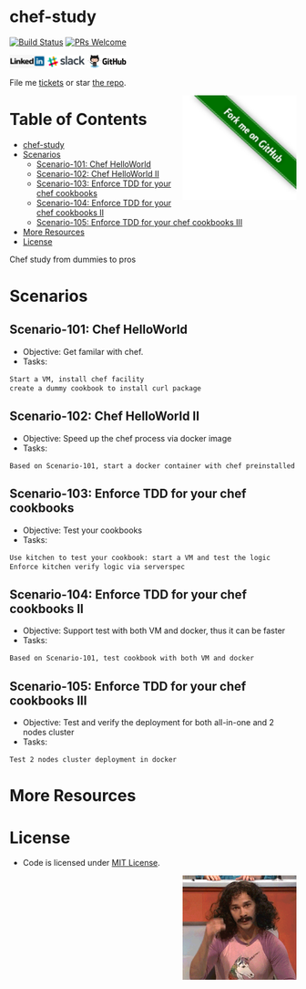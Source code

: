 # chef-study

[![Build Status](https://travis-ci.org/DennyZhang/chef-study.svg?branch=master)](https://travis-ci.org/DennyZhang/chef-study) [![PRs Welcome](https://img.shields.io/badge/PRs-welcome-brightgreen.svg)](http://makeapullrequest.com)

[![LinkedIn](https://raw.githubusercontent.com/USDevOps/mywechat-slack-group/master/images/linkedin.png)](https://www.linkedin.com/in/dennyzhang001) [![Slack](https://raw.githubusercontent.com/USDevOps/mywechat-slack-group/master/images/slack.png)](https://www.dennyzhang.com/slack) [![Github](https://raw.githubusercontent.com/USDevOps/mywechat-slack-group/master/images/github.png)](https://github.com/DennyZhang)

File me [tickets](https://github.com/DennyZhang/chef-study/issues) or star [the repo](https://github.com/DennyZhang/chef-study).

<a href="https://github.com/DennyZhang?tab=followers"><img align="right" width="200" height="183" src="https://raw.githubusercontent.com/USDevOps/mywechat-slack-group/master/images/fork_github.png" /></a>

Table of Contents
=================

   * [chef-study](#chef-study)
   * [Scenarios](#scenarios)
      * [Scenario-101: Chef HelloWorld](#scenario-101-chef-helloworld)
      * [Scenario-102: Chef HelloWorld II](#scenario-102-chef-helloworld-ii)
      * [Scenario-103: Enforce TDD for your chef cookbooks](#scenario-103-enforce-tdd-for-your-chef-cookbooks)
      * [Scenario-104: Enforce TDD for your chef cookbooks II](#scenario-104-enforce-tdd-for-your-chef-cookbooks-ii)
      * [Scenario-105: Enforce TDD for your chef cookbooks III](#scenario-105-enforce-tdd-for-your-chef-cookbooks-iii)
   * [More Resources](#more-resources)
   * [License](#license)

Chef study from dummies to pros

# Scenarios

## Scenario-101: Chef HelloWorld
- Objective: Get familar with chef.
- Tasks:
```
Start a VM, install chef facility
create a dummy cookbook to install curl package
```

## Scenario-102: Chef HelloWorld II
- Objective: Speed up the chef process via docker image
- Tasks:
```
Based on Scenario-101, start a docker container with chef preinstalled
```

## Scenario-103: Enforce TDD for your chef cookbooks
- Objective: Test your cookbooks
- Tasks:
```
Use kitchen to test your cookbook: start a VM and test the logic
Enforce kitchen verify logic via serverspec
```

## Scenario-104: Enforce TDD for your chef cookbooks II
- Objective: Support test with both VM and docker, thus it can be faster
- Tasks:
```
Based on Scenario-101, test cookbook with both VM and docker
```

## Scenario-105: Enforce TDD for your chef cookbooks III
- Objective: Test and verify the deployment for both all-in-one and 2 nodes cluster
- Tasks:
```
Test 2 nodes cluster deployment in docker
```

# More Resources

# License
- Code is licensed under [MIT License](https://www.dennyzhang.com/wp-content/mit_license.txt).

<img align="right" width="200" height="183" src="https://raw.githubusercontent.com/USDevOps/mywechat-slack-group/master/images/magic.gif">
